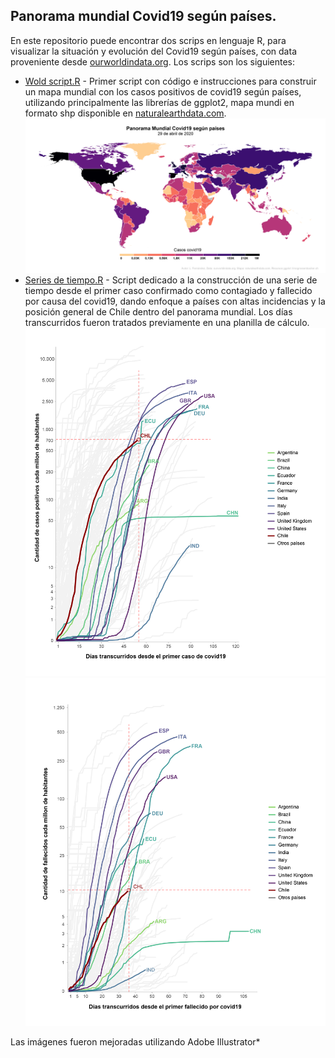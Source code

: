 ## Panorama mundial Covid19 según países.
En este repositorio puede encontrar dos scrips en lenguaje R, para visualizar la situación y evolución del Covid19 según países, con data proveniente desde [ourworldindata.org](https://ourworldindata.org/coronavirus-source-data). Los scrips son los siguientes:
* [Wold script.R](https://github.com/luis-fernandezt/Panorama-mundial-covid19-segun-paises/blob/master/Wold_script.R) - Primer script con código e instrucciones para construir un mapa mundial con los casos positivos de covid19 según países, utilizando principalmente las librerías de ggplot2, mapa mundi en formato shp disponible en [naturalearthdata.com](https://www.naturalearthdata.com/downloads/10m-cultural-vectors/).
![mapa](https://raw.githubusercontent.com/luis-fernandezt/Panorama-mundial-covid19-segun-paises/master/Graficos/Situacion_mundial_covid19-01.png)
* [Series de tiempo.R](https://github.com/luis-fernandezt/Panorama-mundial-covid19-segun-paises/blob/master/Series_de_tiempo.R) - Script dedicado a la construcción de una serie de tiempo desde el primer caso confirmado como contagiado y fallecido por causa del covid19, dando enfoque a países con altas incidencias y la posición general de Chile dentro del panorama mundial. Los días transcurridos  fueron tratados previamente en una planilla de cálculo. 
![casos_mill](https://raw.githubusercontent.com/luis-fernandezt/Panorama-mundial-covid19-segun-paises/master/Graficos/total_cases_per_million-01.png)
![fall_mill](https://raw.githubusercontent.com/luis-fernandezt/Panorama-mundial-covid19-segun-paises/master/Graficos/total_deaths_per_million-01.png)

Las imágenes fueron mejoradas utilizando Adobe Illustrator*
